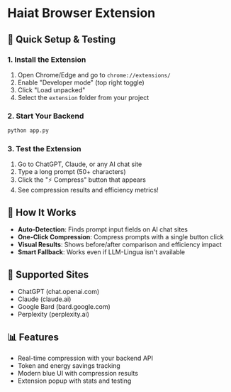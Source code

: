 # Haiat Browser Extension

## 🚀 Quick Setup & Testing

### 1. **Install the Extension**
1. Open Chrome/Edge and go to `chrome://extensions/`
2. Enable "Developer mode" (top right toggle)
3. Click "Load unpacked"
4. Select the `extension` folder from your project

### 2. **Start Your Backend**
```bash
python app.py
```

### 3. **Test the Extension**
1. Go to ChatGPT, Claude, or any AI chat site
2. Type a long prompt (50+ characters)
3. Click the "⚡ Compress" button that appears
4. See compression results and efficiency metrics!

## 🎯 How It Works

- **Auto-Detection**: Finds prompt input fields on AI chat sites
- **One-Click Compression**: Compress prompts with a single button click
- **Visual Results**: Shows before/after comparison and efficiency impact
- **Smart Fallback**: Works even if LLM-Lingua isn't available

## 🔧 Supported Sites
- ChatGPT (chat.openai.com)
- Claude (claude.ai)
- Google Bard (bard.google.com)
- Perplexity (perplexity.ai)

## 📊 Features
- Real-time compression with your backend API
- Token and energy savings tracking
- Modern blue UI with compression results
- Extension popup with stats and testing
